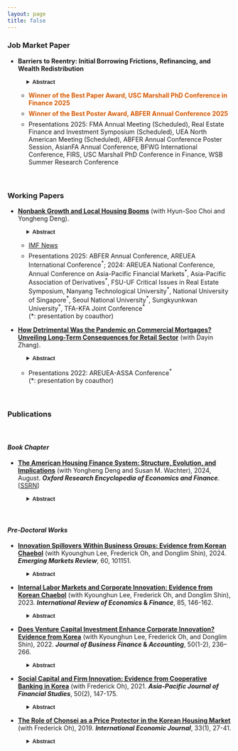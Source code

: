```yaml
---
layout: page
title: false
---
```


<!---
My research interests lie in real estate finance, urban economics, and corporate finance.
 My research can also be found in [Google Scholar](https://scholar.google.com/citations?user=yoon09269).
-->

<!--- My research can also be found in [Google Scholar](https://scholar.google.com/citations?user=jjDsVq8AAAAJ&hl=en). -->

### Job Market Paper 

<ul>
  <li>
   <div style="margin-bottom: 1em;margin-top: 1em;font-weight: 700">
<!-- <a href="../assets/pdf/JMP_Heejin.pdf" style="font-weight: 700"></a> -->
    Barriers to Reentry: Initial Borrowing Frictions,
Refinancing, and Wealth Redistribution
   </div>
    <div style="margin-left: 1.5em;margin-bottom: 1em;margin-top: 1em;font-size: 0.9em"> 
 <details>
   <summary><span style="font-family: Helvetica, Arial, sans-serif;font-weight: 700">Abstract</span></summary>
  <div style="margin-left: 1em;text-align: justify;">
 This paper examines how frictions encountered during the <i>initial</i> purchase mortgage origination process shape borrowers’ future refinancing behavior and contribute to wealth disparities. Leveraging variation in loan officer <i>workload</i> as a quasi-random source of lender-induced origination delays, I find that experiencing a 60+ day delay lowers quarterly refinancing rates by 16–24%. Minority borrowers, low-income households, and those with lower credit scores are more likely to encounter such frictions, with evidence pointing to lender bias as a potential driver of racial disparities. A simulation from a quantitative model of refinancing behavior implies a present value loss of $6,641 per delayed borrower, which amounts to $2.8 billion in overpayments each year when scaled to the U.S. market. The model further suggests that these losses are not evenly distributed: even when the discouragement effect from delays is held constant, minority and low-income borrowers tend to incur greater financial losses due to heterogeneity in inherent <i>responsiveness</i> to refinancing opportunities. Together, these findings demonstrate how subtle frictions in the origination process can lead to persistent financial disadvantages and entrench wealth inequality.
 </div>
 </details>
 </div>
  </li>
 <ul>
      <li>
        <div style="color:rgb(215,90,0);margin-bottom: 0.5em;margin-top: 0.5em;font-weight: 700">
         Winner of the Best Paper Award, USC Marshall PhD Conference in Finance 2025
        </div>
      </li>
       <li>
        <div style="color:rgb(215,90,0);margin-bottom: 0.5em;margin-top: 0.5em;font-weight: 700">
         Winner of the Best Poster Award, ABFER Annual Conference 2025
        </div>
      </li>
      <li>
        <div style="margin-bottom: 0.5em;margin-top: 0.5em;">
         Presentations 2025: FMA Annual Meeting (Scheduled), Real Estate Finance and Investment Symposium (Scheduled), UEA North American Meeting (Scheduled), ABFER Annual Conference Poster Session, AsianFA Annual Conference, BFWG International Conference, FIRS, USC Marshall PhD Conference in Finance, WSB Summer Research Conference
        </div>
      </li>
    </ul>
</ul>

<div style="margin-bottom: 1em;margin-top: 1em;">ㅤ</div>

### Working Papers 
<ul>
  <li>
   <div style="margin-bottom: 1em;margin-top: 1em">
<a href="https://papers.ssrn.com/sol3/papers.cfm?abstract_id=4746656" style="font-weight: 700">Nonbank Growth and Local Housing Booms</a> (with Hyun-Soo Choi and Yongheng Deng). 
  </div>
       <div style="margin-left: 1.5em;margin-bottom: 1em;margin-top: 1em;font-size: 0.9em"> 
 <details>
   <summary><span style="font-family: Helvetica, Arial, sans-serif;font-weight: 700">Abstract</span></summary>
  <div style="margin-left: 1em;text-align: justify;">
We study the effect of uneven nonbank mortgage expansion on localized housing market dynamics. Leveraging the local conforming loan-eligible share as as an instrument for nonbank credit supply, we show that increased nonbank lending drives housing booms, characterized by rapid home price appreciation, rising transaction volumes, and intensified market competition. The effects of nonbank credit are especially persistent in census tracts near affluent neighborhoods, potentially by facilitating gentrification, while more short-lived in areas farther from these neighborhoods. Additionally, we demonstrate that nonbank credit expansion has contributed to narrowing within-county price disparities across neighborhoods, thereby reshaping wealth distribution. Our findings highlight the crucial role of nonbank credit in housing market trends and household welfare.
 </div>
 </details>
 </div>
  </li>
 
   <ul>
      <li>
        <div style="margin-bottom: 0.5em;margin-top: 0.5em;">
         <a href="https://www.insidemortgagefinance.com/articles/230744-more-nonbank-lending-democratizes-home-price-inflation?v=preview">IMF News</a>  
        </div>
      </li>
       <li>
        <div style="margin-bottom: 1em;margin-top: 0.5em;">
         Presentations 2025: ABFER Annual Conference, AREUEA International Conference<sup>*</sup>; 2024: AREUEA National Conference, Annual Conference on Asia-Pacific Financial Markets<sup>*</sup>, Asia-Pacific Association of Derivatives<sup>*</sup>, FSU-UF Critical Issues in Real Estate Symposium, Nanyang Technological University<sup>*</sup>, National University of Singapore<sup>*</sup>, Seoul National University<sup>*</sup>, Sungkyunkwan University<sup>*</sup>, TFA-KFA Joint Conference<sup>*</sup> <br> (*: presentation by coauthor)
        </div>
      </li>
    </ul>
</ul>

<ul>
  <li>
   <div style="margin-bottom: 1em;margin-top: 1em">
<a href="https://papers.ssrn.com/sol3/papers.cfm?abstract_id=4714155" style="font-weight: 700">How Detrimental Was the Pandemic on Commercial Mortgages? Unveiling Long-Term Consequences for Retail Sector</a> (with Dayin Zhang).
  </div>
       <div style="margin-left: 1.5em;margin-bottom: 1em;margin-top: 1em;font-size: 0.9em"> 
 <details>
   <summary><span style="font-family: Helvetica, Arial, sans-serif;font-weight: 700">Abstract</span></summary>
  <div style="margin-left: 1em;text-align: justify;">
We investigate commercial mortgages for retail properties following the second wave of the COVID-19 pandemic, employing a novel instrumental variable (IV) strategy. Utilizing exogenous geographic variations in COVID-19 spread induced by different rainfall levels during Black Lives Matter (BLM) protests, we find that the spread of COVID-19 results in reduced customer visits to retail stores, leading to a surge in financial distress for retail property owners. Subsequently, we observe an increase in business closures in defaulted retail properties in the following year, particularly in areas where tenant eviction moratoriums are not enforced. Our findings suggest that (1) the pandemic would lead to a substantial surge of mortgage defaults if there was no debt forbearance; and (2) the financial pressures on landlords with defaulted mortgages lead to more stringent eviction practices against distressed tenants. The adverse real impact on local businesses could be alleviated through either debt forbearance or eviction moratorium policies.
 </div>
 </details>
 </div>   
  </li>
 <ul>
  <li>
        <div style="margin-bottom: 0.5em;margin-top: 0.5em;">
         Presentations 2022: AREUEA-ASSA Conference<sup>*</sup> <br> (*: presentation by coauthor) 
        </div>
      </li>
    </ul>
</ul>

<div style="margin-bottom: 1em;margin-top: 1em;">ㅤ</div>

### Publications

<div style="margin-bottom: 0.0em;margin-top: 0em;">ㅤ</div>

#### _Book Chapter_

<ul>
  <li>
   <div style="margin-bottom: 1em;margin-top: 1em">
<a href="https://oxfordre.com/economics/display/10.1093/acrefore/9780190625979.001.0001/acrefore-9780190625979-e-924" style="font-weight: 700">The American Housing Finance System: Structure, Evolution, and Implications</a> (with Yongheng Deng and Susan M. Wachter), 2024, August. <b><i>Oxford Research Encyclopedia of Economics and Finance</i></b>. [<a href="https://papers.ssrn.com/sol3/papers.cfm?abstract_id=4750853">SSRN</a>]
  </div>
          <div style="margin-left: 1.5em;margin-bottom: 1em;margin-top: 1em;font-size: 0.9em"> 
 <details>
   <summary><span style="font-family: Helvetica, Arial, sans-serif;font-weight: 700">Abstract</span></summary>
  <div style="margin-left: 1em;text-align: justify;">
The U.S. housing finance system has been characterized by fixed-rate, long-term, and high maximum loan-to-value ratio mortgage loans, with unique support from secondary market entities Ginnie Mae and the government-sponsored enterprises, Fannie Mae and Freddie Mac. The authors provide a comprehensive review of the U.S. housing finance system, from its structure and evolution to the current continuing policy debate. The “American Mortgage” provides many more options to borrowers than are commonly provided elsewhere: U.S. homebuyers can choose whether to pay a fixed or floating rate of interest; they can lock in their interest rate in between the time they apply for the mortgage and the time they purchase their house; they can choose the time at which the mortgage rate resets; they can choose the term and the amortization period; they can generally prepay without penalty; and they can generally borrow against home equity. They can also obtain insured home mortgages at attractive terms with very low down payments. Perhaps most importantly, in the typical mortgage, payments remain constant throughout the potentially 30-year term of the loan. The unique characteristics of the U.S. mortgage provide substantial benefits for American homeowners and the overall stability of the economy. This article describes the evolution of the housing finance system which has led to the predominant role of this mortgage instrument in the United States.
 </div>
 </details>
 </div>
  </li>
</ul>

<div style="margin-bottom: 0.2em;margin-top: 0em;">ㅤ</div>

#### _Pre-Doctoral Works_

<ul>
  <li>
   <div style="margin-bottom: 1em;margin-top: 1em">
<a href="https://www.sciencedirect.com/science/article/pii/S1566014124000463" style="font-weight: 700">Innovation Spillovers Within Business Groups: Evidence from Korean Chaebol</a> (with Kyounghun Lee, Frederick Oh, and Donglim Shin), 2024. <b><i>Emerging Markets Review</i></b>, 60, 101151.
  </div>
          <div style="margin-left: 1.5em;margin-bottom: 1em;margin-top: 1em;font-size: 0.9em"> 
 <details>
   <summary><span style="font-family: Helvetica, Arial, sans-serif;font-weight: 700">Abstract</span></summary>
  <div style="margin-left: 1em;text-align: justify;">
This study examines innovation spillovers within business groups, focusing on Korean chaebols. We find that an affiliated firm's innovation is affected positively by both within- and outside-group innovation spillover pools. Specifically, the impact of the within-group pool is more pronounced than that of the outside-group pool. We further find that within-group spillovers are stronger for affiliates with closer internal business relationships and for those whose controlling shareholders have higher group- or firm-level equity stakes. Finally, we show that greater within-group innovation spillovers lead to higher group-level innovative performance. Overall, our study suggests a pivotal role of business groups in promoting corporate innovation via effective innovation spillovers.
 </div>
 </details>
 </div>
  </li>
   <li>
   <div style="margin-bottom: 1em;margin-top: 1em">
<a href="https://doi.org/10.1016/j.iref.2023.01.019" style="font-weight: 700">Internal Labor Markets and Corporate Innovation: Evidence from Korean Chaebol</a> (with Kyounghun Lee, Frederick Oh, and Donglim Shin), 2023.  <b><i>International Review of Economics</i> & <i>Finance</i></b>, 85, 146-162.
  </div>
           <div style="margin-left: 1.5em;margin-bottom: 1em;margin-top: 1em;font-size: 0.9em"> 
 <details>
   <summary><span style="font-family: Helvetica, Arial, sans-serif;font-weight: 700">Abstract</span></summary>
  <div style="margin-left: 1em;text-align: justify;">
This study investigates the effect of internal labor markets (ILMs) on corporate innovation, focusing on Korean chaebols. Prior to examining the effect of ILMs, we confirm their efficiency, finding that chaebol firms with lower (higher) growth opportunity exhibit higher (lower) subsequent labor outflows. Further, ILM efficiency is more pronounced for firms within a more diversified chaebol, those whose controlling shareholder has lower equity stakes, and during a financial crisis period. We then investigate the effect of ILMs on innovation. We find that ILM efficiency leads affiliated firms to show greater innovative performance. Moreover, this positive influence is more pronounced for firms that receive internal capital. Overall, our study suggests the importance of ILMs in promoting corporate innovation among group firms. 
 </div>
 </details>
 </div>
  </li>
  <li>
   <div style="margin-bottom: 1em;margin-top: 1em">
<a href="https://onlinelibrary.wiley.com/doi/full/10.1111/jbfa.12618" style="font-weight: 700">Does Venture Capital Investment Enhance Corporate Innovation? Evidence from Korea</a> (with Kyounghun Lee, Frederick Oh, and Donglim Shin), 2022.  <b><i>Journal of Business Finance</i> & <i>Accounting</i></b>, 50(1-2), 236–266.
  </div>
          <div style="margin-left: 1.5em;margin-bottom: 1em;margin-top: 1em;font-size: 0.9em"> 
 <details>
   <summary><span style="font-family: Helvetica, Arial, sans-serif;font-weight: 700">Abstract</span></summary>
  <div style="margin-left: 1em;text-align: justify;">
We examine whether venture capital (VC) investment enhances corporate innovation in Korea. Using a matched sample of 802 firms from 1998 to 2012, we find that after the first round of VC investment, VC-backed firms are more innovative than non-VC-backed firms. Our results suggest that the positive influence of VC investment largely comes from the ability of VC firms to reduce information asymmetry between investors and ventures: VC funds managed by independent venture capitalists significantly enhance corporate innovation, whereas those managed by governmental venture capitalists do not. Furthermore, this positive influence becomes more pronounced where there is greater information asymmetry. Finally, we show that funds with profit-based compensation structures are more likely to encourage corporate innovation than those with fee-based compensation structures.
 </div>
 </details>
 </div>
  </li>
   <li>
   <div style="margin-bottom: 1em;margin-top: 1em">
<a href="https://onlinelibrary.wiley.com/doi/full/10.1111/ajfs.12333" style="font-weight: 700">Social Capital and Firm Innovation: Evidence from Cooperative Banking in Korea</a> (with Frederick Oh), 2021.  <b><i>Asia-Pacific Journal of Financial Studies</i></b>, 50(2), 147-175.
  </div>
           <div style="margin-left: 1.5em;margin-bottom: 1em;margin-top: 1em;font-size: 0.9em"> 
 <details>
   <summary><span style="font-family: Helvetica, Arial, sans-serif;font-weight: 700">Abstract</span></summary>
  <div style="margin-left: 1em;text-align: justify;">
This study investigates the link between social capital and firm innovation by examining the cooperative banking channel in Korea. Social capital has a positive impact on the activities of cooperative banks, thus fostering innovation in regional firms. We first confirm a positive association between social capital and firm innovation in Korea and find that firms located in provinces with higher social capital innovate more. We then show that social capital positively influences firm innovation mainly through the cooperative banking channel. Further, we demonstrate that the cooperative banking channel is more pronounced in regions where cooperative banks are riskier, human capital is less, and commercial banking is less developed.
 </div>
 </details>
 </div>
  </li>
  <li>
   <div style="margin-bottom: 1em;margin-top: 1em">
<a href="https://www.tandfonline.com/doi/abs/10.1080/10168737.2019.1570300" style="font-weight: 700">The Role of Chonsei as a Price Protector in the Korean Housing Market</a> (with Frederick Oh), 2019.  <b><i>International Economic Journal</i></b>, 33(1), 27-41. 
  </div>
          <div style="margin-left: 1.5em;margin-bottom: 1em;margin-top: 1em;font-size: 0.9em"> 
 <details>
   <summary><span style="font-family: Helvetica, Arial, sans-serif;font-weight: 700">Abstract</span></summary>
  <div style="margin-left: 1em;text-align: justify;">
In this study, we investigate whether ‘Chonsei,’ the distinctive type of housing contract system in Korea, has a favorable impact on house prices during a market downturn. We show the mechanism in which Chonsei prevents a sharp drop in house prices based on sellers’ loss aversion behavior. Moreover, using data on the Seoul condominium (i.e. apartment) market during the 2006–2017 period, we find that Chonsei prices have a negative impact on the housing trade volume in a market recession. This finding is consistent with our argument that loss aversion behavior appears with regard to the rise in Chonsei prices and thereby Chonsei functions as a price protector in the Korean housing market.
 </div>
 </details>
 </div>
  </li>
</ul>
